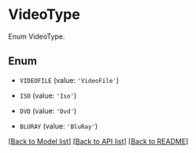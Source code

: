 # VideoType

Enum VideoType.

## Enum

* `VIDEOFILE` (value: `'VideoFile'`)

* `ISO` (value: `'Iso'`)

* `DVD` (value: `'Dvd'`)

* `BLURAY` (value: `'BluRay'`)

[[Back to Model list]](README.md#documentation-for-models) [[Back to API list]](README.md#documentation-for-api-endpoints) [[Back to README]](README.md)



